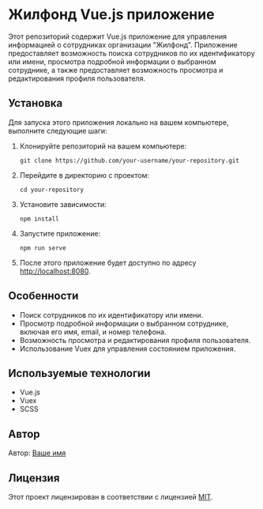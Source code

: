 # Жилфонд Vue.js приложение

Этот репозиторий содержит Vue.js приложение для управления информацией о сотрудниках организации "Жилфонд". Приложение предоставляет возможность поиска сотрудников по их идентификатору или имени, просмотра подробной информации о выбранном сотруднике, а также предоставляет возможность просмотра и редактирования профиля пользователя.

## Установка

Для запуска этого приложения локально на вашем компьютере, выполните следующие шаги:

1. Клонируйте репозиторий на вашем компьютере:

    ```
    git clone https://github.com/your-username/your-repository.git
    ```

2. Перейдите в директорию с проектом:

    ```
    cd your-repository
    ```

3. Установите зависимости:

    ```
    npm install
    ```

4. Запустите приложение:

    ```
    npm run serve
    ```

5. После этого приложение будет доступно по адресу [http://localhost:8080](http://localhost:8080).

## Особенности

- Поиск сотрудников по их идентификатору или имени.
- Просмотр подробной информации о выбранном сотруднике, включая его имя, email, и номер телефона.
- Возможность просмотра и редактирования профиля пользователя.
- Использование Vuex для управления состоянием приложения.

## Используемые технологии

- Vue.js
- Vuex
- SCSS

## Автор

Автор: [Ваше имя](https://github.com/your-username)

## Лицензия

Этот проект лицензирован в соответствии с лицензией [MIT](LICENSE).